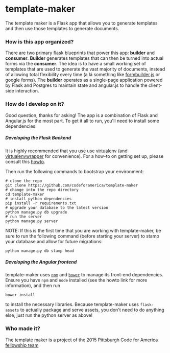 # template-maker

The template maker is a Flask app that allows you to generate templates and then use those templates to generate documents.

### How is this app organized?

There are two primary flask blueprints that power this app: **builder** and **consumer**. **Builder** generates templates that can then be turned into actual forms via the **consumer**. The idea is to have a small working set of templates that are used to generate the vast majority of documents, instead of allowing total flexibility every time (a lá something like [formbuilder.js](https://github.com/dobtco/formbuilder) or google forms). The **builder** operates as a single-page application powered by Flask and Postgres to maintain state and angular.js to handle the client-side interaction.

### How do I develop on it?

Good question, thanks for asking! The app is a combination of Flask and Angular.js for the most part. To get it all to run, you'll need to install some dependencies.

##### Developing the Flask Backend

It is highly recommended that you use use [virtualenv](https://readthedocs.org/projects/virtualenv/) (and [virtualenvwrapper](https://virtualenvwrapper.readthedocs.org/en/latest/) for convenience). For a how-to on getting set up, please consult this [howto](https://github.com/codeforamerica/howto/blob/master/Python-Virtualenv.md).

Then run the following commands to bootstrap your environment:

    # clone the repo
    git clone https://github.com/codeforamerica/template-maker
    # change into the repo directory
    cd template-maker
    # install python dependencies
    pip install -r requirements.txt
    # upgrade your database to the latest version
    python manage.py db upgrade
    # run the server
    python manage.py server

NOTE: If this is the first time that you are working with template-maker, be sure to run the following command (before starting your server) to stamp your database and allow for future migrations:

    python manage.py db stamp head

##### Developing the Angular frontend

template-maker uses [`npm`](https://github.com/codeforamerica/howto/blob/master/Node.js.md) and [`bower`](http://bower.io/) to manage its front-end dependencies. Ensure you have `npm` and `node` installed (see the howto link for more information), and then run

    bower install

to install the necessary libraries. Because template-maker uses `flask-assets` to actually package and serve assets, you don't need to do anything else, just run the python server as above!

### Who made it?

The template maker is a project of the 2015 Pittsburgh Code for America [fellowship team](http://codeforamerica.org/governments/pittsburgh)
